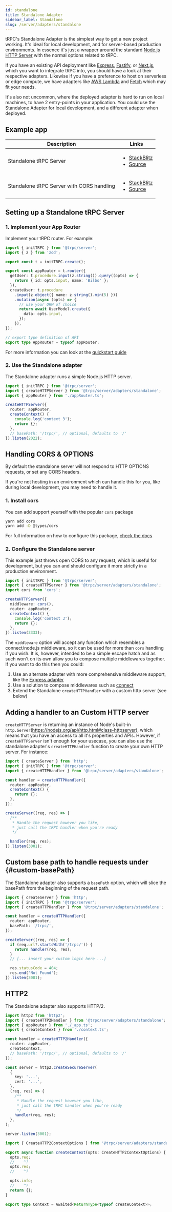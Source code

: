 ```yaml
---
id: standalone
title: Standalone Adapter
sidebar_label: Standalone
slug: /server/adapters/standalone
---
```


tRPC's Standalone Adapter is the simplest way to get a new project working. It's ideal for local development, and for server-based production environments. In essence it's just a wrapper around the standard [Node.js HTTP Server](https://nodejs.org/api/http.html) with the normal options related to tRPC.

If you have an existing API deployment like [Express](express), [Fastify](fastify), or [Next.js](nextjs), which you want to integrate tRPC into, you should have a look at their respective adapters. Likewise if you have a preference to host on serverless or edge compute, we have adapters like [AWS Lambda](aws-lambda) and [Fetch](fetch) which may fit your needs.

It's also not uncommon, where the deployed adapter is hard to run on local machines, to have 2 entry-points in your application. You could use the Standalone Adapter for local development, and a different adapter when deployed.

## Example app

<table>
  <thead>
    <tr>
      <th>Description</th>
      <th>Links</th>
    </tr>
  </thead>
  <tbody>
    <tr>
      <td>Standalone tRPC Server</td>
      <td>
        <ul>
          <li><a href="https://stackblitz.com/github/trpc/trpc/tree/main/examples/minimal">StackBlitz</a></li>
          <li><a href="https://github.com/trpc/trpc/blob/main/examples/minimal/server/index.ts">Source</a></li>
        </ul>
      </td>
    </tr>
    <tr>
      <td>Standalone tRPC Server with CORS handling</td>
      <td>
        <ul>
          <li><a href="https://stackblitz.com/github/trpc/trpc/tree/main/examples/minimal-react">StackBlitz</a></li>
          <li><a href="https://github.com/trpc/trpc/blob/main/examples/minimal-react/server/index.ts">Source</a></li>
        </ul>
      </td>
    </tr>
  </tbody>
</table>

## Setting up a Standalone tRPC Server

### 1. Implement your App Router

Implement your tRPC router. For example:

```ts title='appRouter.ts'
import { initTRPC } from '@trpc/server';
import { z } from 'zod';

export const t = initTRPC.create();

export const appRouter = t.router({
  getUser: t.procedure.input(z.string()).query((opts) => {
    return { id: opts.input, name: 'Bilbo' };
  }),
  createUser: t.procedure
    .input(z.object({ name: z.string().min(5) }))
    .mutation(async (opts) => {
      // use your ORM of choice
      return await UserModel.create({
        data: opts.input,
      });
    }),
});

// export type definition of API
export type AppRouter = typeof appRouter;
```

For more information you can look at the [quickstart guide](/docs/quickstart)

### 2. Use the Standalone adapter

The Standalone adapter runs a simple Node.js HTTP server.

```ts title='server.ts'
import { initTRPC } from '@trpc/server';
import { createHTTPServer } from '@trpc/server/adapters/standalone';
import { appRouter } from './appRouter.ts';

createHTTPServer({
  router: appRouter,
  createContext() {
    console.log('context 3');
    return {};
  },
  // basePath: '/trpc/', // optional, defaults to '/'
}).listen(2022);
```

## Handling CORS & OPTIONS

By default the standalone server will not respond to HTTP OPTIONS requests, or set any CORS headers.

If you're not hosting in an environment which can handle this for you, like during local development, you may need to handle it.

### 1. Install cors

You can add support yourself with the popular `cors` package

```bash
yarn add cors
yarn add -D @types/cors
```

For full information on how to configure this package, [check the docs](https://github.com/expressjs/cors#readme)

### 2. Configure the Standalone server

This example just throws open CORS to any request, which is useful for development, but you can and should configure it more strictly in a production environment.

```ts title='server.ts'
import { initTRPC } from '@trpc/server';
import { createHTTPServer } from '@trpc/server/adapters/standalone';
import cors from 'cors';

createHTTPServer({
  middleware: cors(),
  router: appRouter,
  createContext() {
    console.log('context 3');
    return {};
  },
}).listen(3333);
```

The `middleware` option will accept any function which resembles a connect/node.js middleware, so it can be used for more than `cors` handling if you wish. It is, however, intended to be a simple escape hatch and as such won't on its own allow you to compose multiple middlewares together. If you want to do this then you could:

1. Use an alternate adapter with more comprehensive middleware support, like the [Express adapter](/docs/server/adapters/express)
2. Use a solution to compose middlewares such as [connect](https://github.com/senchalabs/connect)
3. Extend the Standalone `createHTTPHandler` with a custom http server (see below)

## Adding a handler to an Custom HTTP server

`createHTTPServer` is returning an instance of Node's built-in `http.Server`(https://nodejs.org/api/http.html#class-httpserver), which means that you have an access to all it's properties and APIs. However, if `createHTTPServer` isn't enough for your usecase, you can also use the standalone adapter's `createHTTPHandler` function to create your own HTTP server. For instance:

```ts title='server.ts'
import { createServer } from 'http';
import { initTRPC } from '@trpc/server';
import { createHTTPHandler } from '@trpc/server/adapters/standalone';

const handler = createHTTPHandler({
  router: appRouter,
  createContext() {
    return {};
  },
});

createServer((req, res) => {
  /**
   * Handle the request however you like,
   * just call the tRPC handler when you're ready
   */

  handler(req, res);
}).listen(3001);
```

## Custom base path to handle requests under {#custom-basePath}

The Standalone adapter also supports a `basePath` option, which will slice the basePath from the beginning of the request path.

```ts title='server.ts'
import { createServer } from 'http';
import { initTRPC } from '@trpc/server';
import { createHTTPHandler } from '@trpc/server/adapters/standalone';

const handler = createHTTPHandler({
  router: appRouter,
  basePath: '/trpc/',
});

createServer((req, res) => {
  if (req.url?.startsWith('/trpc/')) {
    return handler(req, res);
  }
  // [... insert your custom logic here ...]

  res.statusCode = 404;
  res.end('Not Found');
}).listen(3001);
```

## HTTP2

The Standalone adapter also supports HTTP/2.

```ts title='server.ts'
import http2 from 'http2';
import { createHTTP2Handler } from '@trpc/server/adapters/standalone';
import { appRouter } from './_app.ts';
import { createContext } from './context.ts';

const handler = createHTTP2Handler({
  router: appRouter,
  createContext,
  // basePath: '/trpc/', // optional, defaults to '/'
});

const server = http2.createSecureServer(
  {
    key: '...',
    cert: '...',
  },
  (req, res) => {
    /**
     * Handle the request however you like,
     * just call the tRPC handler when you're ready
     */
    handler(req, res);
  },
);

server.listen(3001);
```

```ts twoslash title='context.ts'
import { CreateHTTP2ContextOptions } from '@trpc/server/adapters/standalone';

export async function createContext(opts: CreateHTTP2ContextOptions) {
  opts.req;
  //    ^?
  opts.res;
  //    ^?

  opts.info;
  //    ^?
  return {};
}

export type Context = Awaited<ReturnType<typeof createContext>>;
```
